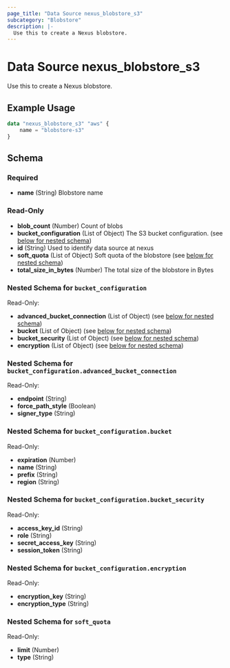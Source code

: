 ```yaml
---
page_title: "Data Source nexus_blobstore_s3"
subcategory: "Blobstore"
description: |-
  Use this to create a Nexus blobstore.
---
```

# Data Source nexus_blobstore_s3
Use this to create a Nexus blobstore.
## Example Usage
```terraform
data "nexus_blobstore_s3" "aws" {
	name = "blobstore-s3"
}
```
<!-- schema generated by tfplugindocs -->
## Schema

### Required

- **name** (String) Blobstore name

### Read-Only

- **blob_count** (Number) Count of blobs
- **bucket_configuration** (List of Object) The S3 bucket configuration. (see [below for nested schema](#nestedatt--bucket_configuration))
- **id** (String) Used to identify data source at nexus
- **soft_quota** (List of Object) Soft quota of the blobstore (see [below for nested schema](#nestedatt--soft_quota))
- **total_size_in_bytes** (Number) The total size of the blobstore in Bytes

<a id="nestedatt--bucket_configuration"></a>
### Nested Schema for `bucket_configuration`

Read-Only:

- **advanced_bucket_connection** (List of Object) (see [below for nested schema](#nestedobjatt--bucket_configuration--advanced_bucket_connection))
- **bucket** (List of Object) (see [below for nested schema](#nestedobjatt--bucket_configuration--bucket))
- **bucket_security** (List of Object) (see [below for nested schema](#nestedobjatt--bucket_configuration--bucket_security))
- **encryption** (List of Object) (see [below for nested schema](#nestedobjatt--bucket_configuration--encryption))

<a id="nestedobjatt--bucket_configuration--advanced_bucket_connection"></a>
### Nested Schema for `bucket_configuration.advanced_bucket_connection`

Read-Only:

- **endpoint** (String)
- **force_path_style** (Boolean)
- **signer_type** (String)


<a id="nestedobjatt--bucket_configuration--bucket"></a>
### Nested Schema for `bucket_configuration.bucket`

Read-Only:

- **expiration** (Number)
- **name** (String)
- **prefix** (String)
- **region** (String)


<a id="nestedobjatt--bucket_configuration--bucket_security"></a>
### Nested Schema for `bucket_configuration.bucket_security`

Read-Only:

- **access_key_id** (String)
- **role** (String)
- **secret_access_key** (String)
- **session_token** (String)


<a id="nestedobjatt--bucket_configuration--encryption"></a>
### Nested Schema for `bucket_configuration.encryption`

Read-Only:

- **encryption_key** (String)
- **encryption_type** (String)



<a id="nestedatt--soft_quota"></a>
### Nested Schema for `soft_quota`

Read-Only:

- **limit** (Number)
- **type** (String)

